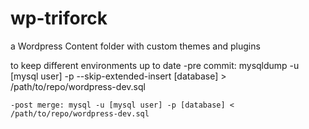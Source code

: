 wp-triforck
===========

a Wordpress Content folder with custom themes and plugins

to keep different environments up to date 
	-pre commit: mysqldump -u [mysql user] -p --skip-extended-insert [database] > /path/to/repo/wordpress-dev.sql

	-post merge: mysql -u [mysql user] -p [database] < /path/to/repo/wordpress-dev.sql
